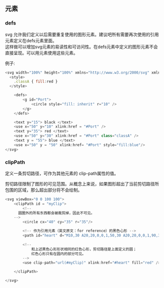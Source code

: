 ## 元素

### defs

svg 允许我们定义以后需要重复使用的图形元素。建议吧所有需要再次使用的引用元素定义在defs元素里面。  
这样做可以增加svg元素的易读性和可访问性。在defs元素中定义的图形元素不会直接呈现。可以用<use>元素使用这些元素。

例子:

```js
<svg width="100%" height="100%" xmlns="http://www.w3.org/2000/svg" xmlns:xlink="http://www.w3.org/1999/xlink">
  <style>
    .classA { fill:red }
  </style>

	<defs>
		<g id="Port">
			<circle style="fill: inherit" r="10" />
		</g>
	</defs>

	<text y="15"> black </text>
	<use x="50" y="10" xlink:href = "#Port" />
	<text y="35"> red </text>
	<use x="50" y="30" xlink:href = "#Port" class="classA" />
	<text y = "55"> blue </text>
	<use x="50" y = "50" xlink:href= "#Port" style="fill:blue"/>
</svg>

```


### clipPath 

定义一条剪切路径，可作为其他元素的 clip-path属性的值。

剪切路径限制了图形的可见范围。从概念上来说，如果图形超出了当前剪切路径所包围的区域，那么超出部分将不会绘制。

```js
<svg viewBox="0 0 100 100">
	<clipPath id = "myClip">
		<!--
      圆圈外的所有东西都会被裁剪掉，因此不可见。
    -->
		<circle cx="40" cy="35" r="35"/>

		<!-- 作为引用元素（英文原文：for reference）的黑色心形 -->
		<path id="heart" d="M10,30 A20,20,0,0,1,50,30 A20,20,0,0,1,90,30 Q90,60,50,90 Q10,60,10,30 Z" />
	
		<!--
			和上述黑色心形形状相同的红色心形，剪切路径是上面定义的圆；
			红色心形只有在圆内的部分可见。
		-->
		<use clip-path="url(#myClip)" xlink:href="#heart" fill="red" />

	</clipPath>

</svg>


```